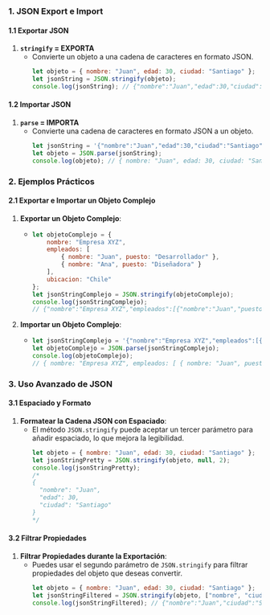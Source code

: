 
### 1. JSON Export e Import

#### 1.1 Exportar JSON

1. **`stringify` = EXPORTA**
    - Convierte un objeto a una cadena de caracteres en formato JSON.
      ```js
      let objeto = { nombre: "Juan", edad: 30, ciudad: "Santiago" };
      let jsonString = JSON.stringify(objeto);
      console.log(jsonString); // {"nombre":"Juan","edad":30,"ciudad":"Santiago"}
      ```

#### 1.2 Importar JSON

1. **`parse` = IMPORTA**
    - Convierte una cadena de caracteres en formato JSON a un objeto.
      ```js
      let jsonString = '{"nombre":"Juan","edad":30,"ciudad":"Santiago"}';
      let objeto = JSON.parse(jsonString);
      console.log(objeto); // { nombre: "Juan", edad: 30, ciudad: "Santiago" }
      ```

### 2. Ejemplos Prácticos

#### 2.1 Exportar e Importar un Objeto Complejo

1. **Exportar un Objeto Complejo**:
    - ```js
      let objetoComplejo = {
          nombre: "Empresa XYZ",
          empleados: [
              { nombre: "Juan", puesto: "Desarrollador" },
              { nombre: "Ana", puesto: "Diseñadora" }
          ],
          ubicacion: "Chile"
      };
      let jsonStringComplejo = JSON.stringify(objetoComplejo);
      console.log(jsonStringComplejo);
      // {"nombre":"Empresa XYZ","empleados":[{"nombre":"Juan","puesto":"Desarrollador"},{"nombre":"Ana","puesto":"Diseñadora"}],"ubicacion":"Chile"}
      ```

2. **Importar un Objeto Complejo**:
    - ```js
      let jsonStringComplejo = '{"nombre":"Empresa XYZ","empleados":[{"nombre":"Juan","puesto":"Desarrollador"},{"nombre":"Ana","puesto":"Diseñadora"}],"ubicacion":"Chile"}';
      let objetoComplejo = JSON.parse(jsonStringComplejo);
      console.log(objetoComplejo);
      // { nombre: "Empresa XYZ", empleados: [ { nombre: "Juan", puesto: "Desarrollador" }, { nombre: "Ana", puesto: "Diseñadora" } ], ubicacion: "Chile" }
      ```

### 3. Uso Avanzado de JSON

#### 3.1 Espaciado y Formato

1. **Formatear la Cadena JSON con Espaciado**:
    - El método `JSON.stringify` puede aceptar un tercer parámetro para añadir espaciado, lo que mejora la legibilidad.
      ```js
      let objeto = { nombre: "Juan", edad: 30, ciudad: "Santiago" };
      let jsonStringPretty = JSON.stringify(objeto, null, 2);
      console.log(jsonStringPretty);
      /*
      {
        "nombre": "Juan",
        "edad": 30,
        "ciudad": "Santiago"
      }
      */
      ```

#### 3.2 Filtrar Propiedades

1. **Filtrar Propiedades durante la Exportación**:
    - Puedes usar el segundo parámetro de `JSON.stringify` para filtrar propiedades del objeto que deseas convertir.
      ```js
      let objeto = { nombre: "Juan", edad: 30, ciudad: "Santiago" };
      let jsonStringFiltered = JSON.stringify(objeto, ["nombre", "ciudad"]);
      console.log(jsonStringFiltered); // {"nombre":"Juan","ciudad":"Santiago"}
      ```

